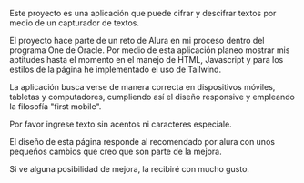 Este proyecto es una aplicación que puede cifrar y descifrar textos por medio de un capturador de textos.

El proyecto hace parte de un reto de Alura en mi proceso dentro del programa One de Oracle.
Por medio de esta aplicación planeo mostrar mis aptitudes hasta el momento en el manejo de HTML, Javascript y para los estilos de la página he implementado el uso de Tailwind.

La aplicación busca verse de manera correcta en dispositivos móviles, tabletas y computadores, cumpliendo así el diseño responsive y empleando la filosofía "first mobile".

Por favor ingrese texto sin acentos ni caracteres especiale.

El diseño de esta página responde al recomendado por alura con unos pequeños cambios que creo que son parte de la mejora.

Si ve alguna posibilidad de mejora, la recibiré con mucho gusto.